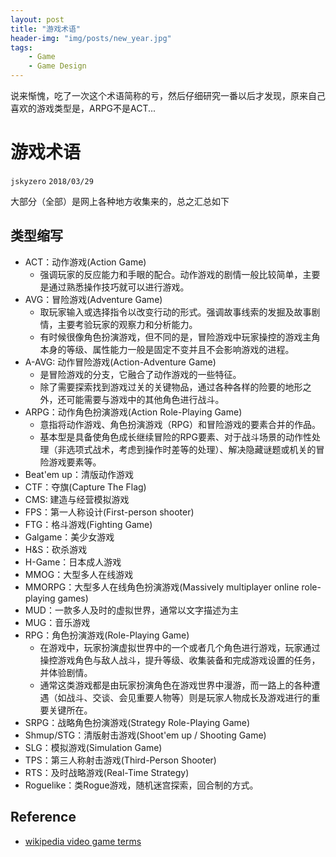 ```yaml
---
layout: post
title: "游戏术语"
header-img: "img/posts/new_year.jpg"
tags:
    - Game
    - Game Design
---
```


说来惭愧，吃了一次这个术语简称的亏，然后仔细研究一番以后才发现，原来自己喜欢的游戏类型是，ARPG不是ACT...

# 游戏术语

`jskyzero` `2018/03/29`

大部分（全部）是网上各种地方收集来的，总之汇总如下

## 类型缩写

+ ACT：动作游戏(Action Game)
  + 强调玩家的反应能力和手眼的配合。动作游戏的剧情一般比较简单，主要是通过熟悉操作技巧就可以进行游戏。
+ AVG：冒险游戏(Adventure Game)
  + 取玩家输入或选择指令以改变行动的形式。强调故事线索的发掘及故事剧情，主要考验玩家的观察力和分析能力。
  + 有时候很像角色扮演游戏，但不同的是，冒险游戏中玩家操控的游戏主角本身的等级、属性能力一般是固定不变并且不会影响游戏的进程。
+ A-AVG: 动作冒险游戏(Action-Adventure Game)
  + 是冒险游戏的分支，它融合了动作游戏的一些特征。
  + 除了需要探索找到游戏过关的关键物品，通过各种各样的险要的地形之外，还可能需要与游戏中的其他角色进行战斗。
+ ARPG：动作角色扮演游戏(Action Role-Playing Game)
  + 意指将动作游戏、角色扮演游戏（RPG）和冒险游戏的要素合并的作品。
  + 基本型是具备使角色成长继续冒险的RPG要素、对于战斗场景的动作性处理（非选项式战术，考虑到操作时差等的处理）、解决隐藏谜题或机关的冒险游戏要素等。
+ Beat'em up：清版动作游戏
+ CTF：夺旗(Capture The Flag)
+ CMS: 建造与经营模拟游戏
+ FPS：第一人称设计(First-person shooter)
+ FTG：格斗游戏(Fighting Game)
+ Galgame：美少女游戏
+ H&S：砍杀游戏
+ H-Game：日本成人游戏
+ MMOG：大型多人在线游戏
+ MMORPG：大型多人在线角色扮演游戏(Massively multiplayer online role-playing games)
+ MUD：一款多人及时的虚拟世界，通常以文字描述为主
+ MUG：音乐游戏
+ RPG：角色扮演游戏(Role-Playing Game)
  + 在游戏中，玩家扮演虚拟世界中的一个或者几个角色进行游戏，玩家通过操控游戏角色与敌人战斗，提升等级、收集装备和完成游戏设置的任务，并体验剧情。
  + 通常这类游戏都是由玩家扮演角色在游戏世界中漫游，而一路上的各种遭遇（如战斗、交谈、会见重要人物等）则是玩家人物成长及游戏进行的重要关键所在。
+ SRPG：战略角色扮演游戏(Strategy Role-Playing Game)
+ Shmup/STG：清版射击游戏(Shoot'em up / Shooting Game)
+ SLG：模拟游戏(Simulation Game)
+ TPS：第三人称射击游戏(Third-Person Shooter)
+ RTS：及时战略游戏(Real-Time Strategy)
+ Roguelike：类Rogue游戏，随机迷宫探索，回合制的方式。

## Reference

+ [wikipedia video game terms](https://en.wikipedia.org/wiki/Glossary_of_video_game_terms)